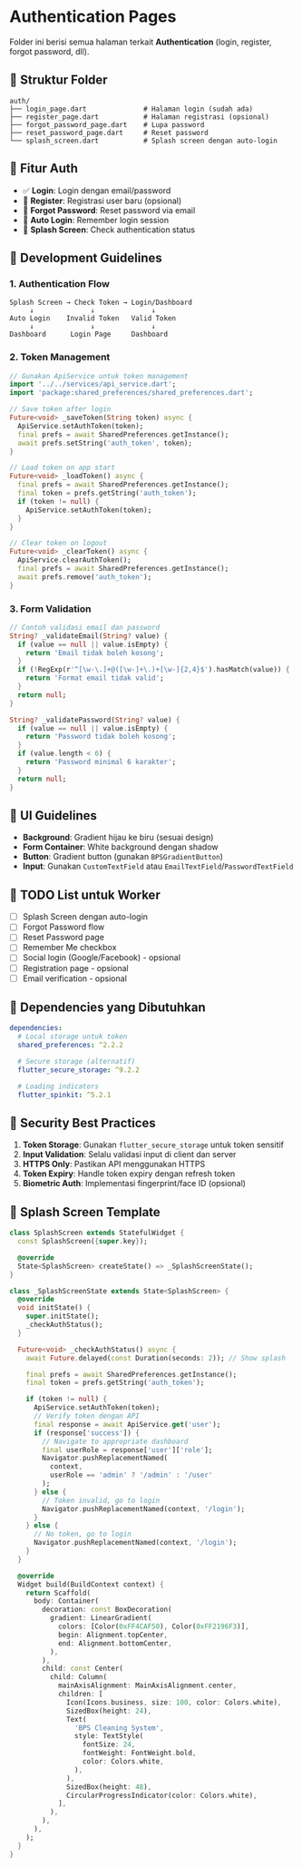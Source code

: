 # Authentication Pages

Folder ini berisi semua halaman terkait **Authentication** (login, register, forgot password, dll).

## 📁 Struktur Folder

```
auth/
├── login_page.dart              # Halaman login (sudah ada)
├── register_page.dart           # Halaman registrasi (opsional)
├── forgot_password_page.dart    # Lupa password
├── reset_password_page.dart     # Reset password
└── splash_screen.dart           # Splash screen dengan auto-login
```

## 🎯 Fitur Auth

- ✅ **Login**: Login dengan email/password
- 🔄 **Register**: Registrasi user baru (opsional)
- 🔄 **Forgot Password**: Reset password via email
- 🔄 **Auto Login**: Remember login session
- 🔄 **Splash Screen**: Check authentication status

## 🚀 Development Guidelines

### 1. Authentication Flow

```
Splash Screen → Check Token → Login/Dashboard
     ↓              ↓              ↓
Auto Login    Invalid Token   Valid Token
     ↓              ↓              ↓
Dashboard      Login Page     Dashboard
```

### 2. Token Management

```dart
// Gunakan ApiService untuk token management
import '../../services/api_service.dart';
import 'package:shared_preferences/shared_preferences.dart';

// Save token after login
Future<void> _saveToken(String token) async {
  ApiService.setAuthToken(token);
  final prefs = await SharedPreferences.getInstance();
  await prefs.setString('auth_token', token);
}

// Load token on app start
Future<void> _loadToken() async {
  final prefs = await SharedPreferences.getInstance();
  final token = prefs.getString('auth_token');
  if (token != null) {
    ApiService.setAuthToken(token);
  }
}

// Clear token on logout
Future<void> _clearToken() async {
  ApiService.clearAuthToken();
  final prefs = await SharedPreferences.getInstance();
  await prefs.remove('auth_token');
}
```

### 3. Form Validation

```dart
// Contoh validasi email dan password
String? _validateEmail(String? value) {
  if (value == null || value.isEmpty) {
    return 'Email tidak boleh kosong';
  }
  if (!RegExp(r'^[\w-\.]+@([\w-]+\.)+[\w-]{2,4}$').hasMatch(value)) {
    return 'Format email tidak valid';
  }
  return null;
}

String? _validatePassword(String? value) {
  if (value == null || value.isEmpty) {
    return 'Password tidak boleh kosong';
  }
  if (value.length < 6) {
    return 'Password minimal 6 karakter';
  }
  return null;
}
```

## 🎨 UI Guidelines

- **Background**: Gradient hijau ke biru (sesuai design)
- **Form Container**: White background dengan shadow
- **Button**: Gradient button (gunakan `BPSGradientButton`)
- **Input**: Gunakan `CustomTextField` atau `EmailTextField`/`PasswordTextField`

## 📝 TODO List untuk Worker

- [ ] Splash Screen dengan auto-login
- [ ] Forgot Password flow
- [ ] Reset Password page
- [ ] Remember Me checkbox
- [ ] Social login (Google/Facebook) - opsional
- [ ] Registration page - opsional
- [ ] Email verification - opsional

## 🔗 Dependencies yang Dibutuhkan

```yaml
dependencies:
  # Local storage untuk token
  shared_preferences: ^2.2.2

  # Secure storage (alternatif)
  flutter_secure_storage: ^9.2.2

  # Loading indicators
  flutter_spinkit: ^5.2.1
```

## 🔐 Security Best Practices

1. **Token Storage**: Gunakan `flutter_secure_storage` untuk token sensitif
2. **Input Validation**: Selalu validasi input di client dan server
3. **HTTPS Only**: Pastikan API menggunakan HTTPS
4. **Token Expiry**: Handle token expiry dengan refresh token
5. **Biometric Auth**: Implementasi fingerprint/face ID (opsional)

## 📱 Splash Screen Template

```dart
class SplashScreen extends StatefulWidget {
  const SplashScreen({super.key});

  @override
  State<SplashScreen> createState() => _SplashScreenState();
}

class _SplashScreenState extends State<SplashScreen> {
  @override
  void initState() {
    super.initState();
    _checkAuthStatus();
  }

  Future<void> _checkAuthStatus() async {
    await Future.delayed(const Duration(seconds: 2)); // Show splash

    final prefs = await SharedPreferences.getInstance();
    final token = prefs.getString('auth_token');

    if (token != null) {
      ApiService.setAuthToken(token);
      // Verify token dengan API
      final response = await ApiService.get('user');
      if (response['success']) {
        // Navigate to appropriate dashboard
        final userRole = response['user']['role'];
        Navigator.pushReplacementNamed(
          context,
          userRole == 'admin' ? '/admin' : '/user'
        );
      } else {
        // Token invalid, go to login
        Navigator.pushReplacementNamed(context, '/login');
      }
    } else {
      // No token, go to login
      Navigator.pushReplacementNamed(context, '/login');
    }
  }

  @override
  Widget build(BuildContext context) {
    return Scaffold(
      body: Container(
        decoration: const BoxDecoration(
          gradient: LinearGradient(
            colors: [Color(0xFF4CAF50), Color(0xFF2196F3)],
            begin: Alignment.topCenter,
            end: Alignment.bottomCenter,
          ),
        ),
        child: const Center(
          child: Column(
            mainAxisAlignment: MainAxisAlignment.center,
            children: [
              Icon(Icons.business, size: 100, color: Colors.white),
              SizedBox(height: 24),
              Text(
                'BPS Cleaning System',
                style: TextStyle(
                  fontSize: 24,
                  fontWeight: FontWeight.bold,
                  color: Colors.white,
                ),
              ),
              SizedBox(height: 48),
              CircularProgressIndicator(color: Colors.white),
            ],
          ),
        ),
      ),
    );
  }
}
```
